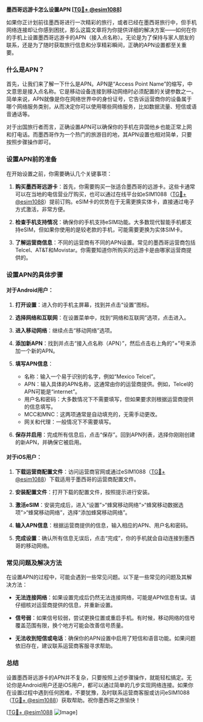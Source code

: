 **墨西哥远游卡怎么设置APN [[TG💪+ @esim1088](https://t.me/s/esim1088)]**

如果你正计划前往墨西哥进行一次精彩的旅行，或者已经在墨西哥旅行中，但手机网络连接却让你感到困扰，那么这篇文章将为你提供详细的解决方案——如何在你的手机上设置墨西哥远游卡的APN（接入点名称）。无论是为了保持与家人朋友的联系，还是为了随时获取旅行信息和分享精彩瞬间，正确的APN设置都至关重要。

### 什么是APN？

首先，让我们来了解一下什么是APN。APN是“Access Point Name”的缩写，中文意思是接入点名称。它是移动设备连接到移动网络时必须配置的关键参数之一。简单来说，APN就像是你在网络世界中的身份证号，它告诉运营商你的设备属于哪个网络服务类别，从而决定你可以使用哪些网络服务，比如数据流量、短信或语音通话等。

对于出国旅行者而言，正确设置APN可以确保你的手机在异国他乡也能正常上网和打电话。而墨西哥作为一个热门的旅游目的地，其APN设置也相对简单，只要按照步骤操作即可。

### 设置APN前的准备

在开始设置之前，你需要确认几个关键事项：

1. **购买墨西哥远游卡**：首先，你需要购买一张适合墨西哥的远游卡。这些卡通常可以在当地的电信营业厅购买，也可以通过在线平台如eSIM1088（[TG💪+ @esim1088](https://t.me/s/esim1088)）提前订购。eSIM卡的优势在于无需更换实体卡，直接通过电子方式激活，非常方便。

2. **检查手机支持情况**：确保你的手机支持eSIM功能。大多数现代智能手机都支持eSIM，但如果你使用的是较老款的手机，可能需要更换为实体SIM卡。

3. **了解运营商信息**：不同的运营商有不同的APN设置。常见的墨西哥运营商包括Telcel、AT&T和Movistar。你需要知道你所购买的远游卡是由哪家运营商提供的。

### 设置APN的具体步骤

#### 对于Android用户：

1. **打开设置**：进入你的手机主屏幕，找到并点击“设置”图标。

2. **选择网络和互联网**：在设置菜单中，找到“网络和互联网”选项，点击进入。

3. **进入移动网络**：继续点击“移动网络”选项。

4. **添加新APN**：找到并点击“接入点名称（APN）”，然后点击右上角的“+”号来添加一个新的APN。

5. **填写APN信息**：
   - 名称：输入一个易于识别的名字，例如“Mexico Telcel”。
   - APN：输入具体的APN名称，这通常由你的运营商提供。例如，Telcel的APN可能是“internet”。
   - 用户名和密码：大多数情况下不需要填写，但如果要求则根据运营商提供的信息填写。
   - MCC和MNC：这两项通常是自动填充的，无需手动更改。
   - 网关和代理：一般情况下不需要填写。

6. **保存并启用**：完成所有信息后，点击“保存”。回到APN列表，选择你刚刚创建的新APN，并确保它被启用。

#### 对于iOS用户：

1. **下载运营商配置文件**：访问运营商官网或通过eSIM1088（[TG💪+ @esim1088](https://t.me/s/esim1088)）下载适用于墨西哥的运营商配置文件。

2. **安装配置文件**：打开下载的配置文件，按照提示进行安装。

3. **激活eSIM**：安装完成后，进入“设置”>“蜂窝移动网络”>“蜂窝移动数据选项”>“蜂窝移动网络”，选择“添加蜂窝移动网络”。

4. **输入APN信息**：根据运营商提供的信息，输入相应的APN、用户名和密码。

5. **完成设置**：确认所有信息无误后，点击“完成”，你的手机就会自动连接到墨西哥的移动网络。

### 常见问题及解决方法

在设置APN的过程中，可能会遇到一些常见问题。以下是一些常见的问题及其解决方法：

- **无法连接网络**：如果设置完成后仍然无法连接网络，可能是APN信息有误。请仔细核对运营商提供的信息，并重新设置。
  
- **信号弱**：如果信号较弱，尝试更换位置或重启手机。有时候，移动网络的信号覆盖范围有限，换个地方可能会改善信号质量。

- **无法收到短信或电话**：确保你的APN设置中启用了短信和语音功能。如果问题依旧存在，建议联系运营商客服寻求帮助。

### 总结

设置墨西哥远游卡的APN并不复杂，只要按照上述步骤操作，就能轻松搞定。无论你是Android用户还是iOS用户，都可以通过简单的几步实现网络连接。如果你在设置过程中遇到任何困难，不要犹豫，及时联系运营商客服或访问eSIM1088（[TG💪+ @esim1088](https://t.me/s/esim1088)）获取帮助。祝你墨西哥之旅愉快！

[[TG💪+ @esim1088](https://t.me/s/esim1088) ![Image](https://i.postimg.cc/4NQfJmqS/Snipaste-2025-05-13-00-14-12.png)]